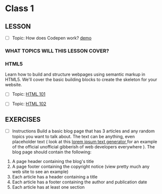 # Class 1

## LESSON

- [ ] Topic: How does Codepen work?
[demo](https://codepen.io/nss-web-development-jumpstart/professor/EXxBEZ/)

### WHAT TOPICS WILL THIS LESSON COVER?
### HTML5
Learn how to build and structure webpages using semantic markup in HTML5. We'll cover the basic building blocks to create the skeleton for your website.

- [ ] Topic: [HTML 101 ](https://codepen.io/nss-web-development-jumpstart/professor/gWVyMP/)

- [ ] Topic: [HTML 102 ](https://codepen.io/nss-web-development-jumpstart/professor/gRONod/?editors=1000)


## EXERCISES

- [ ] Instructions
Build a basic blog page that has 3 articles and any random topics you want to talk about. The text can be anything, even placeholder text ( look at this [lorem ipsum text generator ](http://lorem-ipsum.perbang.dk/) for an example of the official unofficial gibberish of web developers everywhere ). The blog page should contain the following:

1. A page header containing the blog's title
2. A page footer containing the copyright notice (view pretty much any web site to see an example)
3. Each article has a header containing a title
4. Each article has a footer containing the author and publication date
5. Each article has at least one section